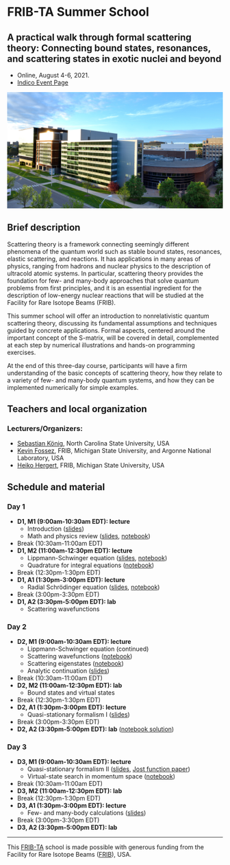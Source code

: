 # FRIB-TA Summer School

## A practical walk through formal scattering theory: Connecting bound states, resonances, and scattering states in exotic nuclei and beyond

- Online, August 4-6, 2021.
- [Indico Event Page](https://indico.frib.msu.edu/event/43/)

![FRIB](images/FRIB_southeast_view_cropped.jpg)

## Brief description

Scattering theory is a framework connecting seemingly different phenomena of the quantum world such as stable bound states, resonances, elastic scattering, and reactions. It has applications in many areas of physics, ranging from hadrons and nuclear physics to the description of ultracold atomic systems. In particular, scattering theory provides the foundation for few- and many-body approaches that solve quantum problems from first principles, and it is an essential ingredient for the description of low-energy nuclear reactions that will be studied at the Facility for Rare Isotope Beams (FRIB).

This summer school will offer an introduction to nonrelativistic quantum scattering theory, discussing its fundamental assumptions and techniques guided by concrete applications. Formal aspects, centered around the important concept of the S-matrix, will be covered in detail, complemented at each step by numerical illustrations and hands-on programming exercises.

At the end of this three-day course, participants will have a firm understanding of the basic concepts of scattering theory, how they relate to a variety of few- and many-body quantum systems, and how they can be implemented numerically for simple examples.


## Teachers and local organization

### Lecturers/Organizers:
- [Sebastian K&ouml;nig](https://skoenig.wordpress.ncsu.edu/), North Carolina State University, USA
- [Kevin Fossez](https://www.phy.anl.gov/theory/staff/kfossez/kfossez.html), FRIB, Michigan State University, and Argonne National Laboratory, USA
- [Heiko Hergert](https://pa.msu.edu/profile/hergert/), FRIB, Michigan State University, USA

## Schedule and material

### Day 1

- **D1, M1 (9:00am-10:30am EDT): lecture**
  - Introduction ([slides](slides/intro.pdf))
  - Math and physics review ([slides](slides/lecture_FRIBTA_scatt_th_reminder.pdf), [notebook](code/solve_2nd_inho_ODE.ipynb))
- Break (10:30am-11:00am EDT)
- **D1, M2 (11:00am-12:30pm EDT): lecture**
  - Lippmann-Schwinger equation ([slides](slides/lseq.pdf), [notebook](code/lseq.ipynb))
  - Quadrature for integral equations ([notebook](code/quad.ipynb))
- Break (12:30pm-1:30pm EDT)
- **D1, A1 (1:30pm-3:00pm EDT): lecture**
  - Radial Schrödinger equation ([slides](slides/radseq.pdf), [notebook](code/radseq.ipynb))
- Break (3:00pm-3:30pm EDT)
- **D1, A2 (3:30pm-5:00pm EDT): lab**
  - Scattering wavefunctions

### Day 2

- **D2, M1 (9:00am-10:30am EDT): lecture**
  - Lippmann-Schwinger equation (continued)
  - Scattering wavefunctions ([notebook](code/scattwf.ipynb))
  - Scattering eigenstates ([notebook](code/eigen.ipynb))
  - Analytic continuation ([slides](slides/contour.pdf))
- Break (10:30am-11:00am EDT)
- **D2, M2 (11:00am-12:30pm EDT): lab**
  - Bound states and virtual states
- Break (12:30pm-1:30pm EDT)
- **D2, A1 (1:30pm-3:00pm EDT): lecture**
  - Quasi-stationary formalism I ([slides](slides/lecture_FRIBTA_scatt_th_QSF_I.pdf))
- Break (3:00pm-3:30pm EDT)
- **D2, A2 (3:30pm-5:00pm EDT): lab** ([notebook solution](code/qsf_lab_1_sol.ipynb))

### Day 3

- **D3, M1 (9:00am-10:30am EDT): lecture**
  - Quasi-stationary formalism II ([slides](slides/lecture_FRIBTA_scatt_th_QSF_II.pdf), [Jost function paper](https://doi.org/10.1093/ptep/ptt101))
  - Virtual-state search in momentum space ([notebook](code/virtual.ipynb))
- Break (10:30am-11:00am EDT)
- **D3, M2 (11:00am-12:30pm EDT): lab**
- Break (12:30pm-1:30pm EDT)
- **D3, A1 (1:30pm-3:00pm EDT): lecture**
  - Few- and many-body calculations ([slides](slides/lecture_FRIBTA_scatt_th_MB.pdf))
- Break (3:00pm-3:30pm EDT)
- **D3, A2 (3:30pm-5:00pm EDT): lab**

---

This [FRIB-TA](https://fribtheoryalliance.org/) school is made possible with generous funding from the Facility for Rare Isotope Beams ([FRIB](https://frib.msu.edu/)), USA.
